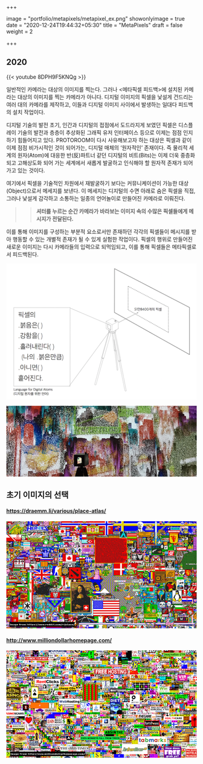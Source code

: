 +++

image = "portfolio/metapixels/metapixel_ex.png"
showonlyimage = true
date = "2020-12-24T19:44:32+05:30"
title = "MetaPixels"
draft = false
weight = 2

+++



## 2020
 {{< youtube 8DPH9F5KNQg >}}

<!--more-->

 일반적인 카메라는 대상의 이미지를 찍는다. 그러나 &lt;메타픽셀 피드백&gt;에 설치된 카메라는 대상의 이미지를 찍는 카메라가 아니다. 디지털 이미지의 픽셀을 낯설게 건드리는 여러 대의 카메라를 제작하고, 이들과 디지털 이미지 사이에서 발생하는 일대다 피드백의 설치 작업이다.

 디지털 기술의 발전 초기, 인간과 디지털의 접점에서 도드라지게 보였던 픽셀은 디스플레이 기술의 발전과 층층이 추상화된 그래픽 유저 인터페이스 등으로 이제는 점점 인지하기 힘들어지고 있다. PROTOROOM이 다시 사유해보고자 하는 대상은 픽셀과 같이 이제 점점 비가시적인 것이 되어가는, 디지털 매체의 ‘원자적인’ 존재이다. 즉 물리적 세계의 원자(Atom)에 대응한 반(反)파트너 같던  디지털의 비트(Bits)는 이제 더욱 중층화 되고 고해상도화 되어 가는 세계에서 새롭게 발굴하고 인식해야 할 원자적 존재가 되어 가고 있는 것이다.

  여기에서 픽셀을 기술적인 차원에서 재발굴하기 보다는 커뮤니케이션이 가능한 대상(Object)으로서 메세지를 보낸다.  이 메세지는 디지털의 수면 아래로 숨은 픽셀을 직접, 그러나 낯설게 감각하고 소통하는 일종의 언어놀이로 만들어진 카메라로 이뤄진다.

 >>**셔터를 누르는 순간 카메라가 바라보는 이미지 속의 수많은 픽셀들에게 메시지가 전달된다.**

 이를 통해 이미지를 구성하는 부분적 요소로서만 존재하던 각각의 픽셀들이 메시지를 받아 행동할 수 있는 개별적 존재가 될 수 있게 실험한 작업이다. 픽셀의 행위로 만들어진 새로운 이미지는 다시 카메라들의 입력으로 되먹임되고, 이를 통해 픽셀들은 메타픽셀로서 피드백된다.


![](./lang_for_pixels.png)

![](./front.jpg)

## 초기 이미지의 선택

#### <https://draemm.li/various/place-atlas/>
![](./init01.png)

#### <http://www.milliondollarhomepage.com/>
![](./init02.png)

